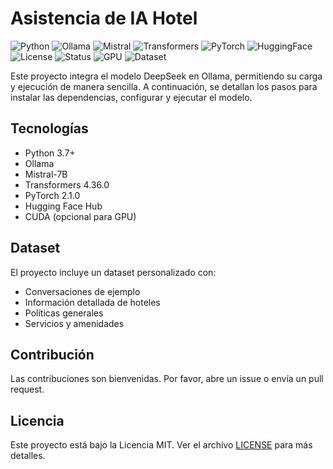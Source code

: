 ﻿# **Asistencia de IA Hotel**

![Python](https://img.shields.io/badge/Python-3.7+-3776AB.svg?style=for-the-badge&logo=python&logoColor=white)
![Ollama](https://img.shields.io/badge/Ollama-Latest-00A67E.svg?style=for-the-badge)
![Mistral](https://img.shields.io/badge/Mistral-7B-FF6B6B.svg?style=for-the-badge)
![Transformers](https://img.shields.io/badge/Transformers-4.36+-FFD43B.svg?style=for-the-badge)
![PyTorch](https://img.shields.io/badge/PyTorch-2.1+-EE4C2C.svg?style=for-the-badge&logo=pytorch&logoColor=white)
![HuggingFace](https://img.shields.io/badge/HuggingFace-Hub-FFD43B.svg?style=for-the-badge&logo=huggingface&logoColor=white)
![License](https://img.shields.io/badge/License-MIT-yellow.svg?style=for-the-badge)
![Status](https://img.shields.io/badge/Status-Active-brightgreen.svg?style=for-the-badge)
![GPU](https://img.shields.io/badge/GPU-Supported-00A67E.svg?style=for-the-badge)
![Dataset](https://img.shields.io/badge/Dataset-Custom-FF6B6B.svg?style=for-the-badge)

Este proyecto integra el modelo DeepSeek en Ollama, permitiendo su carga y ejecución de manera sencilla. A continuación, se detallan los pasos para instalar las dependencias, configurar y ejecutar el modelo.

## Tecnologías

- Python 3.7+
- Ollama
- Mistral-7B
- Transformers 4.36.0
- PyTorch 2.1.0
- Hugging Face Hub
- CUDA (opcional para GPU)

## Dataset
El proyecto incluye un dataset personalizado con:
- Conversaciones de ejemplo
- Información detallada de hoteles
- Políticas generales
- Servicios y amenidades

## Contribución
Las contribuciones son bienvenidas. Por favor, abre un issue o envía un pull request.

## Licencia
Este proyecto está bajo la Licencia MIT. Ver el archivo [LICENSE](LICENSE) para más detalles.
